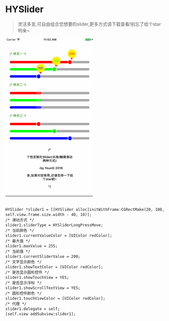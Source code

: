 # HYSlider

> 灵活多变,可自由组合您想要的slider,更多方式请下载查看!别忘了给个star哟亲~

![image](https://github.com/BarcaNeymar/HYSlider-master/blob/master/HY_Slider.gif)

``` objc

HYSlider *slider1 = [[HYSlider alloc]initWithFrame:CGRectMake(20, 100, self.view.frame.size.width - 40, 10)];
/* 滑动方式 */
slider1.sliderType = HYSliderLongPressMove;
/* 当前颜色 */
slider1.currentValueColor = [UIColor redColor];
/* 最大值 */
slider1.maxValue = 255;
/* 当前值 */
slider1.currentSliderValue = 200;
/* 文字显示颜色 */
slider1.showTextColor = [UIColor redColor];
/* 是否显示圆形控件 */
slider1.showTouchView = YES;
/* 是否显示浮标 */
slider1.showScrollTextView = YES;
/* 圆形控件颜色 */
slider1.touchViewColor = [UIColor redColor];
/* 代理 */
slider1.delegate = self;
[self.view addSubview:slider1];


```


